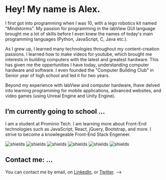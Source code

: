 # Hey! My name is Alex.

I first got into programming when I was 10, with a lego robotics kit named "Mindstorms". My passion for programming in the labView GUI language brought me a lot of skills before I even knew the names of today's main programming languages (Python, JavaScript, C, Java etc.).

As I grew up, I learned many technologies throughout my content-creation passions. I learned how to make videos for youtube, which brought me interests in building computers with the latest and greatest hardware. This has given me the oppertunities I have today, understanding computer hardware and software. I even founded the "Computer Building Club" in Senior year of high school and led it for two years. 

Beyond my experience with labView and computer hardware, Ihave delved into learning programming for mobile applications, advanced websites, and video games (using Unreal Engine and Unity Engine).

## I’m currently going to school ...

I am a student at Prominio Tech. I am learning more about Front-End technologies such as JavaScript, React, jQuery, Bootstrap, and more. I strive to become a knowlegeable Front-End Stack Engeneer.

![shields](https://img.shields.io/badge/frontend-Bootstrap-important)  ![shields](https://img.shields.io/badge/frontend-React-critical)  ![shields](https://img.shields.io/badge/backend-Node-yellow)  ![shields](https://img.shields.io/badge/data-MongoDB-blue)  ![shields](https://img.shields.io/badge/Data-Python-brightgreen)  ![shields](https://img.shields.io/badge/cloud-AWS-informational)  

## Contact me: ...

You can contact me by email, on [LinkedIn](https://www.linkedin.com/in/alexspaulding/), or [Twitter](https://twitter.com/aspauldingcode). 
-->
